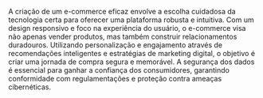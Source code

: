 A criação de um e-commerce eficaz envolve a escolha cuidadosa da tecnologia certa para oferecer uma plataforma robusta e intuitiva. Com um design responsivo e foco na experiência do usuário, o e-commerce visa não apenas vender produtos, mas também construir relacionamentos duradouros. Utilizando personalização e engajamento através de recomendações inteligentes e estratégias de marketing digital, o objetivo é criar uma jornada de compra segura e memorável. A segurança dos dados é essencial para ganhar a confiança dos consumidores, garantindo conformidade com regulamentações e proteção contra ameaças cibernéticas.






